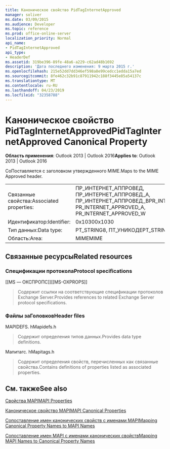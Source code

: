 ```yaml
---
title: Каноническое свойство PidTagInternetApproved
manager: soliver
ms.date: 03/09/2015
ms.audience: Developer
ms.topic: reference
ms.prod: office-online-server
localization_priority: Normal
api_name:
- PidTagInternetApproved
api_type:
- HeaderDef
ms.assetid: 319be396-89fe-48a6-a229-c62ad48b1692
description: 'Дата последнего изменения: 9 марта 2015 г.'
ms.openlocfilehash: 215e52dd7dd346ef598a8e99cedcc1edda15a7ed
ms.sourcegitcommit: 8fe462c32b91c87911942c188f3445e85a54137c
ms.translationtype: MT
ms.contentlocale: ru-RU
ms.lasthandoff: 04/23/2019
ms.locfileid: "32358788"
---
```

# <a name="pidtaginternetapproved-canonical-property"></a><span data-ttu-id="0261b-103">Каноническое свойство PidTagInternetApproved</span><span class="sxs-lookup"><span data-stu-id="0261b-103">PidTagInternetApproved Canonical Property</span></span>

  
  
<span data-ttu-id="0261b-104">**Область применения**: Outlook 2013 | Outlook 2016</span><span class="sxs-lookup"><span data-stu-id="0261b-104">**Applies to**: Outlook 2013 | Outlook 2016</span></span> 
  
<span data-ttu-id="0261b-105">СоПоставляется с заголовком утвержденного MIME.</span><span class="sxs-lookup"><span data-stu-id="0261b-105">Maps to the MIME Approved header.</span></span>
  
|||
|:-----|:-----|
|<span data-ttu-id="0261b-106">Связанные свойства:</span><span class="sxs-lookup"><span data-stu-id="0261b-106">Associated properties:</span></span>  <br/> |<span data-ttu-id="0261b-107">ПР_ИНТЕРНЕТ_АППРОВЕД, ПР_ИНТЕРНЕТ_АППРОВЕД_А, ПР_ИНТЕРНЕТ_АППРОВЕД_В</span><span class="sxs-lookup"><span data-stu-id="0261b-107">PR_INTERNET_APPROVED, PR_INTERNET_APPROVED_A, PR_INTERNET_APPROVED_W</span></span>  <br/> |
|<span data-ttu-id="0261b-108">Идентификатор:</span><span class="sxs-lookup"><span data-stu-id="0261b-108">Identifier:</span></span>  <br/> |<span data-ttu-id="0261b-109">0x1030</span><span class="sxs-lookup"><span data-stu-id="0261b-109">0x1030</span></span>  <br/> |
|<span data-ttu-id="0261b-110">Тип данных:</span><span class="sxs-lookup"><span data-stu-id="0261b-110">Data type:</span></span>  <br/> |<span data-ttu-id="0261b-111">PT_STRING8, ПТ_УНИКОДЕ</span><span class="sxs-lookup"><span data-stu-id="0261b-111">PT_STRING8, PT_UNICODE</span></span>  <br/> |
|<span data-ttu-id="0261b-112">Область:</span><span class="sxs-lookup"><span data-stu-id="0261b-112">Area:</span></span>  <br/> |<span data-ttu-id="0261b-113">MIME</span><span class="sxs-lookup"><span data-stu-id="0261b-113">MIME</span></span>  <br/> |
   
## <a name="related-resources"></a><span data-ttu-id="0261b-114">Связанные ресурсы</span><span class="sxs-lookup"><span data-stu-id="0261b-114">Related resources</span></span>

### <a name="protocol-specifications"></a><span data-ttu-id="0261b-115">Спецификации протокола</span><span class="sxs-lookup"><span data-stu-id="0261b-115">Protocol specifications</span></span>

<span data-ttu-id="0261b-116">[[MS — ОКСПРОПС]]</span><span class="sxs-lookup"><span data-stu-id="0261b-116">[[MS-OXPROPS]]</span></span> 
  
> <span data-ttu-id="0261b-117">Содержит ссылки на соответствующие спецификации протоколов Exchange Server.</span><span class="sxs-lookup"><span data-stu-id="0261b-117">Provides references to related Exchange Server protocol specifications.</span></span>
    
### <a name="header-files"></a><span data-ttu-id="0261b-118">Файлы заГоловков</span><span class="sxs-lookup"><span data-stu-id="0261b-118">Header files</span></span>

<span data-ttu-id="0261b-119">MAPIDEFS. h</span><span class="sxs-lookup"><span data-stu-id="0261b-119">Mapidefs.h</span></span>
  
> <span data-ttu-id="0261b-120">Содержит определения типов данных.</span><span class="sxs-lookup"><span data-stu-id="0261b-120">Provides data type definitions.</span></span>
    
<span data-ttu-id="0261b-121">Мапитагс. h</span><span class="sxs-lookup"><span data-stu-id="0261b-121">Mapitags.h</span></span>
  
> <span data-ttu-id="0261b-122">Содержит определения свойств, перечисленных как связанные свойства.</span><span class="sxs-lookup"><span data-stu-id="0261b-122">Contains definitions of properties listed as associated properties.</span></span>
    
## <a name="see-also"></a><span data-ttu-id="0261b-123">См. также</span><span class="sxs-lookup"><span data-stu-id="0261b-123">See also</span></span>



[<span data-ttu-id="0261b-124">Свойства MAPI</span><span class="sxs-lookup"><span data-stu-id="0261b-124">MAPI Properties</span></span>](mapi-properties.md)
  
[<span data-ttu-id="0261b-125">Каноническое свойство MAPI</span><span class="sxs-lookup"><span data-stu-id="0261b-125">MAPI Canonical Properties</span></span>](mapi-canonical-properties.md)
  
[<span data-ttu-id="0261b-126">Сопоставление имен канонических свойств с именами MAPI</span><span class="sxs-lookup"><span data-stu-id="0261b-126">Mapping Canonical Property Names to MAPI Names</span></span>](mapping-canonical-property-names-to-mapi-names.md)
  
[<span data-ttu-id="0261b-127">Сопоставление имен MAPI с именами канонических свойств</span><span class="sxs-lookup"><span data-stu-id="0261b-127">Mapping MAPI Names to Canonical Property Names</span></span>](mapping-mapi-names-to-canonical-property-names.md)

